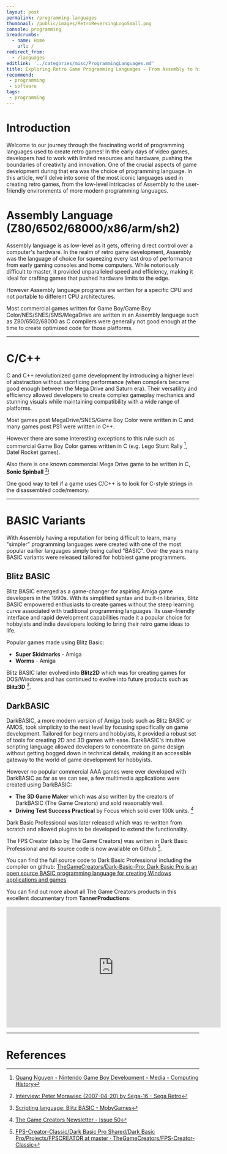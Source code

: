 ```yaml
---
layout: post
permalink: /programming-languages
thumbnail: /public/images/RetroReversingLogoSmall.png
console: programming
breadcrumbs:
  - name: Home
    url: /
redirect_from:
  - /languages
editlink: '../categories/misc/ProgrammingLanguages.md'
title: Exploring Retro Game Programming Languages - From Assembly to higher level languages
recommend: 
 - programming
 - software
tags:
 - programming
---
```


# Introduction
Welcome to our journey through the fascinating world of programming languages used to create retro games! 
In the early days of video games, developers had to work with limited resources and hardware, pushing the boundaries of creativity and innovation. 
One of the crucial aspects of game development during that era was the choice of programming language. 
In this article, we'll delve into some of the most iconic languages used in creating retro games, from the low-level intricacies of Assembly to the user-friendly environments of more modern programming languages.

# Assembly Language (Z80/6502/68000/x86/arm/sh2)
Assembly language is as low-level as it gets, offering direct control over a computer's hardware. 
In the realm of retro game development, Assembly was the language of choice for squeezing every last drop of performance from early gaming consoles and home computers. 
While notoriously difficult to master, it provided unparalleled speed and efficiency, making it ideal for crafting games that pushed hardware limits to the edge.

However Assembly language programs are written for a specific CPU and not portable to different CPU architectures.

Most commercial games written for Game Boy/Game Boy Color/NES/SNES/SMS/MegaDrive are written in an Assembly language such as Z80/6502/68000 as C compilers were generally not good enough at the time to create optimized code for those platforms.

---
# C/C++
C and C++ revolutionized game development by introducing a higher level of abstraction without sacrificing performance (when compilers became good enough between the Mega Drive and Saturn era). 
Their versatility and efficiency allowed developers to create complex gameplay mechanics and stunning visuals while maintaining compatibility with a wide range of platforms.

Most games post MegaDrive/SNES/Game Boy Color were written in C and many games post PS1 were written in C++.

However there are some interesting exceptions to this rule such as commercial Game Boy Color games written in C (e.g. Lego Stunt Rally [^2], Datel Rocket games).

Also there is one known commercial Mega Drive game to be written in C, **Sonic Spinball** [^5]!

One good way to tell if a game uses C/C++ is to look for C-style strings in the disassembled code/memory.

---
# BASIC Variants
With Assembly having a reputation for being difficult to learn, many "simpler" programming languages were created with one of the most popular earlier languages simply being called "BASIC".
Over the years many BASIC variants were released tailored for hobbiest game programmers.

## Blitz BASIC
Blitz BASIC emerged as a game-changer for aspiring Amiga game developers in the 1990s. 
With its simplified syntax and built-in libraries, Blitz BASIC empowered enthusiasts to create games without the steep learning curve associated with traditional programming languages. 
Its user-friendly interface and rapid development capabilities made it a popular choice for hobbyists and indie developers looking to bring their retro game ideas to life.

Popular games made using Blitz Basic:
* **Super Skidmarks** - Amiga
* **Worms** - Amiga

Blitz BASIC later evolved into **Blitz2D** which was for creating games for DOS/Windows and has continued to evolve into future products such as **Blitz3D** [^1].

## DarkBASIC
DarkBASIC, a more modern version of Amiga tools such as Blitz BASIC or AMOS, took simplicity to the next level by focusing specifically on game development. 
Tailored for beginners and hobbyists, it provided a robust set of tools for creating 2D and 3D games with ease. DarkBASIC's intuitive scripting language allowed developers to concentrate on game design without getting bogged down in technical details, making it an accessible gateway to the world of game development for hobbyists.

However no popular commercial AAA games were ever developed with DarkBASIC as far as we can see, a few multimedia applications were created using DarkBASIC:
* **The 3D Game Maker** which was also written by the creators of DarkBASIC (The Game Creators) and sold reasonably well.
* **Driving Test Success Practical** by Focus which sold over 100k units. [^3]

Dark Basic Professional was later released which was re-written from scratch and allowed plugins to be developed to extend the functionality.

The FPS Creator (also by The Game Creators) was written in Dark Basic Professional and its source code is now available on Github [^4].

You can find the full source code to Dark Basic Professional including the compiler on github: [TheGameCreators/Dark-Basic-Pro: Dark Basic Pro is an open source BASIC programming language for creating Windows applications and games](https://github.com/TheGameCreators/Dark-Basic-Pro)

You can find out more about all The Game Creators products in this excellent documentary from **TannerProductions**:
<iframe width="560" height="315" src="https://www.youtube.com/embed/H74kuD1g1wg?si=tnyV7nPXcb_MglSN" title="YouTube video player" frameborder="0" allow="accelerometer; autoplay; clipboard-write; encrypted-media; gyroscope; picture-in-picture; web-share" referrerpolicy="strict-origin-when-cross-origin" allowfullscreen></iframe>

---
# References
[^1]: [Scripting language: Blitz BASIC - MobyGames](https://www.mobygames.com/group/11091/scripting-language-blitz-basic/)
[^2]: [Quang Nguyen - Nintendo Game Boy Development - Media - Computing History](https://www.computinghistory.org.uk/det/56957/Quang-Nguyen-Nintendo-Game-Boy-Development/)
[^3]: [The Game Creators Newsletter - Issue 50](https://www.thegamecreators.com/pages/newsletters/newsletter_issue_50.html)
[^4]: [FPS-Creator-Classic/Dark Basic Pro Shared/Dark Basic Pro/Projects/FPSCREATOR at master · TheGameCreators/FPS-Creator-Classic](https://github.com/TheGameCreators/FPS-Creator-Classic/tree/master/Dark%20Basic%20Pro%20Shared/Dark%20Basic%20Pro/Projects/FPSCREATOR)
[^5]: [Interview: Peter Morawiec (2007-04-20) by Sega-16 - Sega Retro](https://segaretro.org/Interview:_Peter_Morawiec_(2007-04-20)_by_Sega-16?rdfrom=https%3A%2F%2Finfo.sonicretro.org%2Findex.php%3Ftitle%3DInterview%3A_Peter_Morawiec_%282007-04-20%29_by_Sega-16%26redirect%3Dno)
